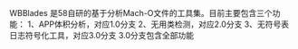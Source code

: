   
WBBlades 是58自研的基于分析Mach-O文件的工具集。目前主要包含三个功能：
1、APP体积分析，对应1.0分支
2、无用类检测，对应2.0分支
3、无符号表日志符号化工具，对应3.0分支
3.0分支包含全部功能
